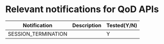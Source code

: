 # Relevant notifications for QoD APIs

|Notification|Description  |Tested(Y/N)|
|---|---|---|
| SESSION_TERMINATION| |Y | 

